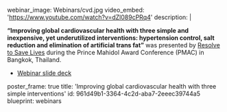 webinar_image: Webinars/cvd.jpg
video_embed: 'https://www.youtube.com/watch?v=dZl089cPRq4'
description: |
  <p><strong>“Improving global cardiovascular health with three simple and inexpensive, yet underutilized interventions: hypertension control, salt reduction and elimination of artificial trans fat”</strong> was presented by <a href="https://www.resolvetosavelives.org/" target="_blank">Resolve to Save Lives</a> during the Prince Mahidol Award Conference (PMAC) in Bangkok, Thailand.
  </p>
  <ul>
  	<li><a href="https://drive.google.com/file/d/1PWk4_nF92oXyE4t4bP_GgbIya4f21wD3/view?usp=sharing" target="_blank">Webinar slide deck</a></li>
  </ul>
poster_frame: true
title: 'Improving global cardiovascular health with three simple interventions'
id: 961d49b1-3364-4c2d-aba7-2eeec39744a5
blueprint: webinars

